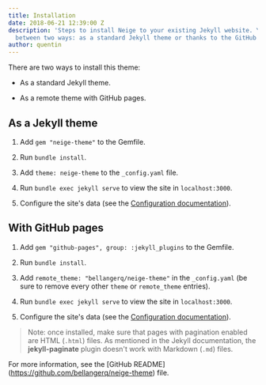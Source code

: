```yaml
---
title: Installation
date: 2018-06-21 12:39:00 Z
description: 'Steps to install Neige to your existing Jekyll website. You can choose
  between two ways: as a standard Jekyll theme or thanks to the GitHub pages integration.'
author: quentin
---
```


There are two ways to install this theme:

* As a standard Jekyll theme.

* As a remote theme with GitHub pages.

## As a Jekyll theme

1. Add `gem "neige-theme"` to the Gemfile.

2. Run `bundle install`.

3. Add `theme: neige-theme` to the `_config.yaml` file.

4. Run `bundle exec jekyll serve` to view the site in `localhost:3000`.

5. Configure the site's data (see the [Configuration documentation](/2018/06/21/configuration)).

## With GitHub pages

1. Add `gem "github-pages", group: :jekyll_plugins` to the Gemfile.

2. Run `bundle install`.

3. Add `remote_theme: "bellangerq/neige-theme"` in the `_config.yaml` (be sure to remove every other `theme` or `remote_theme` entries).

4. Run `bundle exec jekyll serve` to view the site in `localhost:3000`.

5. Configure the site's data (see the [Configuration documentation](/2018/06/21/configuration)).

> Note: once installed, make sure that pages with pagination enabled are HTML (`.html`) files. As mentioned in the Jekyll documentation, the **jekyll-paginate** plugin doesn't work with Markdown (`.md`) files.

For more information, see the \[GitHub README\](https://github.com/bellangerq/neige-theme) file.